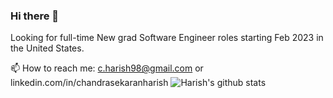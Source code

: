 ### Hi there 👋
Looking for full-time New grad Software Engineer roles starting Feb 2023 in the United States.  
<!--
**luisito98/luisito98** is a ✨ _special_ ✨ repository because its `README.md` (this file) appears on your GitHub profile.

Here are some ideas to get you started:

- 🔭 I’m currently working on ...
- 🌱 I’m currently learning ...
- 👯 I’m looking to collaborate on ...
- 🤔 I’m looking for help with ...
- 💬 Ask me about ...
- 😄 Pronouns: ...
- ⚡ Fun fact: ...
-->
📫 How to reach me: c.harish98@gmail.com or linkedin.com/in/chandrasekaranharish
![Harish's github stats](https://github-readme-stats.vercel.app/api?username=luisito98&show_icons=true&count_private=true)
